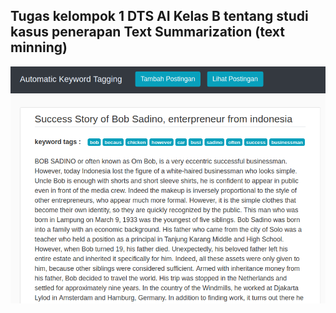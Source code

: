 ## Tugas kelompok 1 DTS AI Kelas B tentang studi kasus penerapan Text Summarization (text minning)
![image](resources/project-nltk.png)

